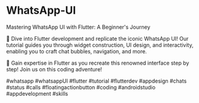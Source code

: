 # WhatsApp-UI

Mastering WhatsApp UI with Flutter: A Beginner's Journey

📱 Dive into Flutter development and replicate the iconic WhatsApp UI! 
Our tutorial guides you through widget construction, UI design, and interactivity, enabling you to craft chat bubbles, navigation, and more. 

🤖 Gain expertise in Flutter as you recreate this renowned interface step by step! 
Join us on this coding adventure!

#whatsapp #whatsappUI #flutter #tutorial #flutterdev #appdesign #chats #status #calls #floatingactionbutton #coding #androidstudio #appdevelopment #skills 
